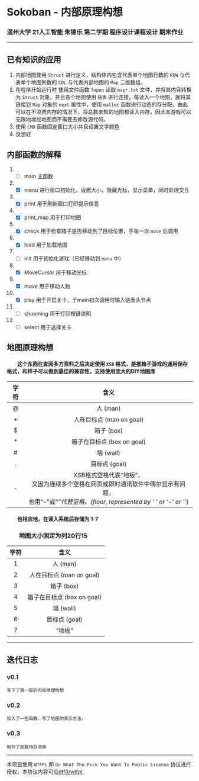 # Sokoban - 内部原理构想
### 温州大学 21人工智能 朱锦乐 第二学期 程序设计课程设计 期末作业
---
## 已有知识的应用
1. 内部地图使用 `Struct` 进行定义，结构体内包含代表单个地图行数的 `ROW` 与代表单个地图列数的 `COL` 与代表内部地图的 `Map` 二维数组。
2. 在程序开始运行时 使用文件函数 `fopen` 读取 `map*.txt` 文件，并将其内容转换为 `Struct` 对象。并且各个地图使用 `链表` 进行连接，每读入一个地图，就将其链接到 `Map` 对象的 `next` 属性中，使用 `malloc` 函数进行动态的存分配。由此可以在不浪费内存的情况下，将总数未知的地图都读入内存，因此本游戏可以无限地增加地图而不需要去修改源代码。
3. 使用 `CMD` 函数固定窗口大小并且设置文字颜色
4. 没想好

## 内部函数的解释
1. - [ ] main 主函数
2. - [x] menu 进行窗口初始化，设置大小，隐藏光标，显示菜单，同时处理交互
3. - [x] print 用于刷新窗口打印提示信息
4. - [x] print_map 用于打印地图
5. - [x] check 用于检查箱子是否移动到了目标位置，于每一次 `move` 后调用
6. - [x] load 用于加载地图
7. - [ ] init 用于初始化游戏（已经移动到 `menu` 中）
8. - [x] MoveCursor 用于移动光标
9. - [x] move 用于移动人物
10. - [x] play 用于开启关卡，于main初次调用时输入链表头节点
11. - [ ] shuoming 用于打印按键说明
12. - [ ] select 用于选择关卡

## 地图原理构想
#### &emsp;&emsp;这个东西在查阅多方资料之后决定使用 `XSB` 格式，是推箱子游戏的通用保存格式，和样子可以做到最佳的兼容性，支持使用庞大的DIY地图库

|字符|含义|
|:--:|:--:|
|@|人 (man)|
|+|人在目标点 (man on goal)|
|$|箱子 (box)|
|*|箱子在目标点 (box on goal)|
|#|墙 (wall)|
|.|目标点 (goal)|
|-|XSB格式空格代表“地板”，</br>又因为连续多个空格在网页或即时通讯软件中偶尔显示有问题，</br>也用“-”或“_”代替空格。(floor, represented by ' ' or '-' or '_')|

#### &emsp;&emsp;也相应地，在读入系统后存储为 1-7
### &emsp;&emsp;地图大小固定为列20行15
|字符|含义|
|:--:|:--:|
|1|人 (man)|
|2|人在目标点 (man on goal)|
|3|箱子 (box)|
|4|箱子在目标点 (box on goal)|
|5|墙 (wall)|
|6|目标点 (goal)|
|7|“地板”|

---
## 迭代日志
### v0.1

    写下了第一版的内部原理构想

### v0.2
    加入了一些函数，写了地图的表示方法。

### v0.3
    制作了函数待办清单
---
本项目使用 `WTFPL` 即 `Do What The Fuck You Want To Public License` 协议进行授权，本协议内容可见[dtf0/wtfpl](https://github.com/dtf0/wtfpl).